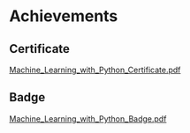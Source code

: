 

# Achievements
## Certificate
[Machine_Learning_with_Python_Certificate.pdf](https://prod-files-secure.s3.us-west-2.amazonaws.com/03e82b26-cccb-4906-bb56-adabcbdc0655/0f35a87e-0c16-48ac-af62-4e4cc34c6a19/Machine_Learning_with_Python_Certificate.pdf?X-Amz-Algorithm=AWS4-HMAC-SHA256&X-Amz-Content-Sha256=UNSIGNED-PAYLOAD&X-Amz-Credential=ASIAZI2LB46662JVH37I%2F20250131%2Fus-west-2%2Fs3%2Faws4_request&X-Amz-Date=20250131T071335Z&X-Amz-Expires=3600&X-Amz-Security-Token=IQoJb3JpZ2luX2VjEK%2F%2F%2F%2F%2F%2F%2F%2F%2F%2F%2FwEaCXVzLXdlc3QtMiJIMEYCIQColvsgD4rkloCTHu95X1ZB8zJV6ndDsoM0mqB1FurM%2BgIhANr1P%2BucHQBwR3biBqqiHBKOuvgzADgoCv5dFn6NpjPYKogECLj%2F%2F%2F%2F%2F%2F%2F%2F%2F%2FwEQABoMNjM3NDIzMTgzODA1Igwsh9QKUzVVN5Md23Qq3AMVY3xw0iRqapb3%2FCWFCsYn2t%2F46EZpcNJtmeU05Y%2BJshEiy5GC4kBNbEiSMDy3%2F%2BnYvzQ2Nln5txYjVmcCYhaLe8X7%2BSitSC5UZjITdXP6IHroRdP6XCZgYQMcoUC01LoiojDC1wnxG2euvXIVPIpWIAsQG%2FF%2BLYi6rV6Aut3uKJd1DQbIqOGT2rniA8GmqexAqo1qaTxDN2XwRDD9GABdFR6P5k28PaSNR30mQ9qmxp38Dw9ZW7aVAeWOo7Mxp1p0Vtg7CHCP3%2Fkv%2BJwJ2Hu67sYHVJ2ogZfgSmuT5SYbzRgYUz%2F7q5qWVCqMKuNHCZV6Pcuuw1z9hR%2BBPig2PPLcVjBy4sSIJByk9K6HKWducCH7UvySLngNI%2BYhXanS4%2FCV7xrhbT5jV0N8IqlFBMbhDdcAC6MZWDXQNqMj3wN5xRnu8Gm8ZoPOSZisO4H0CA7uQT653g8SIKL3QARP2yD%2Bzao4%2Bks%2F42fWB2%2FTT5wHAR9ApwDg0uW2Z3Bdag6IfztOFUXFBeiTWTKe2o62BVo32jrvoxL%2BH8IXwUN1yITg3SuXM6SlAzxCgdzQS0T%2FRFm3Ni1NMhG9S7AX0YldBoAS3WQRNpT65UhZLTkoM8qaXogm2qyG9Xt2sC8%2BYzCF4vG8BjqkAXBA%2FGX33vDGK7lcFz%2Bgz013cbQHXLEeS2N2UlXfsLFLXe%2BDveoB9Iug9geg5g%2B%2FO65wGYGOrLpi%2FVOSGrHsyMKHXEmmDC8KNFMb1ssVB5jcVT7VdivazFtVGFvdTe4icL1wfw%2BdVmvvD50EnuX20FUD9M7xveak%2FyYg0OXhGT8ysN9r2nGctXKSGjdmQ4eLhGFozOlD5hZgTqyXu7nhID1TYVWc&X-Amz-Signature=c40321c17b2857d1a3128f841bb12690aedc69eba42ec00bf7078db34ae54616&X-Amz-SignedHeaders=host&x-id=GetObject)
## Badge
[Machine_Learning_with_Python_Badge.pdf](https://prod-files-secure.s3.us-west-2.amazonaws.com/03e82b26-cccb-4906-bb56-adabcbdc0655/ff622a22-73d6-44e3-9c7b-e89a8e61b7aa/Machine_Learning_with_Python_Badge.pdf?X-Amz-Algorithm=AWS4-HMAC-SHA256&X-Amz-Content-Sha256=UNSIGNED-PAYLOAD&X-Amz-Credential=ASIAZI2LB46662JVH37I%2F20250131%2Fus-west-2%2Fs3%2Faws4_request&X-Amz-Date=20250131T071335Z&X-Amz-Expires=3600&X-Amz-Security-Token=IQoJb3JpZ2luX2VjEK%2F%2F%2F%2F%2F%2F%2F%2F%2F%2F%2FwEaCXVzLXdlc3QtMiJIMEYCIQColvsgD4rkloCTHu95X1ZB8zJV6ndDsoM0mqB1FurM%2BgIhANr1P%2BucHQBwR3biBqqiHBKOuvgzADgoCv5dFn6NpjPYKogECLj%2F%2F%2F%2F%2F%2F%2F%2F%2F%2FwEQABoMNjM3NDIzMTgzODA1Igwsh9QKUzVVN5Md23Qq3AMVY3xw0iRqapb3%2FCWFCsYn2t%2F46EZpcNJtmeU05Y%2BJshEiy5GC4kBNbEiSMDy3%2F%2BnYvzQ2Nln5txYjVmcCYhaLe8X7%2BSitSC5UZjITdXP6IHroRdP6XCZgYQMcoUC01LoiojDC1wnxG2euvXIVPIpWIAsQG%2FF%2BLYi6rV6Aut3uKJd1DQbIqOGT2rniA8GmqexAqo1qaTxDN2XwRDD9GABdFR6P5k28PaSNR30mQ9qmxp38Dw9ZW7aVAeWOo7Mxp1p0Vtg7CHCP3%2Fkv%2BJwJ2Hu67sYHVJ2ogZfgSmuT5SYbzRgYUz%2F7q5qWVCqMKuNHCZV6Pcuuw1z9hR%2BBPig2PPLcVjBy4sSIJByk9K6HKWducCH7UvySLngNI%2BYhXanS4%2FCV7xrhbT5jV0N8IqlFBMbhDdcAC6MZWDXQNqMj3wN5xRnu8Gm8ZoPOSZisO4H0CA7uQT653g8SIKL3QARP2yD%2Bzao4%2Bks%2F42fWB2%2FTT5wHAR9ApwDg0uW2Z3Bdag6IfztOFUXFBeiTWTKe2o62BVo32jrvoxL%2BH8IXwUN1yITg3SuXM6SlAzxCgdzQS0T%2FRFm3Ni1NMhG9S7AX0YldBoAS3WQRNpT65UhZLTkoM8qaXogm2qyG9Xt2sC8%2BYzCF4vG8BjqkAXBA%2FGX33vDGK7lcFz%2Bgz013cbQHXLEeS2N2UlXfsLFLXe%2BDveoB9Iug9geg5g%2B%2FO65wGYGOrLpi%2FVOSGrHsyMKHXEmmDC8KNFMb1ssVB5jcVT7VdivazFtVGFvdTe4icL1wfw%2BdVmvvD50EnuX20FUD9M7xveak%2FyYg0OXhGT8ysN9r2nGctXKSGjdmQ4eLhGFozOlD5hZgTqyXu7nhID1TYVWc&X-Amz-Signature=c27fe7973d53d366aada6e5486872aa63d369903eb4327676d5552ecc6124908&X-Amz-SignedHeaders=host&x-id=GetObject)
